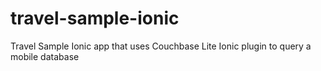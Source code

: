 # travel-sample-ionic
Travel Sample Ionic app that uses Couchbase Lite Ionic plugin to query a mobile database
